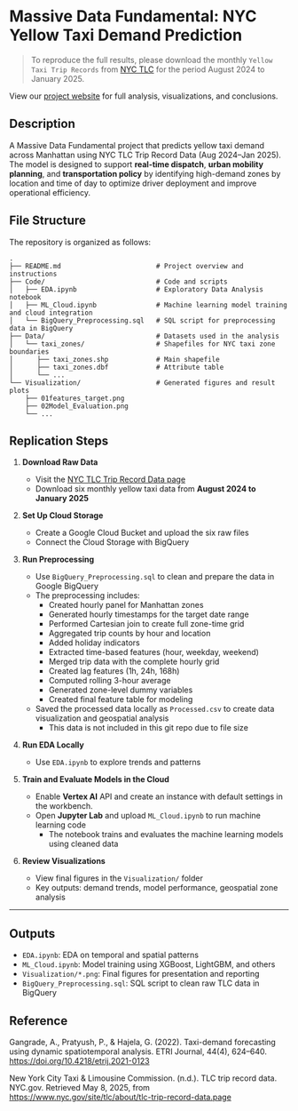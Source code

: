 # Massive Data Fundamental: NYC Yellow Taxi Demand Prediction
> To reproduce the full results, please download the monthly `Yellow Taxi Trip Records` from [NYC TLC](https://www.nyc.gov/site/tlc/about/tlc-trip-record-data.page) for the period August 2024 to January 2025.

View our [project website](https://www.notion.so/Massive-Data-Fundamental-Final-Project-NYC-Yellow-Taxi-Demand-Prediction-1dedc0943b7b80ff890cc49bf38c3476?pvs=4) for full analysis, visualizations, and conclusions.

## Description
A Massive Data Fundamental project that predicts yellow taxi demand across Manhattan using NYC TLC Trip Record Data (Aug 2024–Jan 2025). The model is designed to support **real-time dispatch**, **urban mobility planning**, and **transportation policy** by identifying high-demand zones by location and time of day to optimize driver deployment and improve operational efficiency.


## File Structure
The repository is organized as follows:
```
.
├── README.md                        # Project overview and instructions
├── Code/                            # Code and scripts
│   ├── EDA.ipynb                    # Exploratory Data Analysis notebook
│   ├── ML_Cloud.ipynb               # Machine learning model training and cloud integration
│   └── BigQuery_Preprocessing.sql   # SQL script for preprocessing data in BigQuery
├── Data/                            # Datasets used in the analysis
│   └── taxi_zones/                  # Shapefiles for NYC taxi zone boundaries
│      ├── taxi_zones.shp            # Main shapefile
│      ├── taxi_zones.dbf            # Attribute table
│      └── ...
└── Visualization/                   # Generated figures and result plots
    ├── 01features_target.png
    ├── 02Model_Evaluation.png
    └── ...
```

## Replication Steps

1. **Download Raw Data**
      - Visit the [NYC TLC Trip Record Data page](https://www.nyc.gov/site/tlc/about/tlc-trip-record-data.page)
      - Download six monthly yellow taxi data from **August 2024 to January 2025**

2. **Set Up Cloud Storage**
      - Create a Google Cloud Bucket and upload the six raw files
      - Connect the Cloud Storage with BigQuery

3. **Run Preprocessing**
      - Use `BigQuery_Preprocessing.sql` to clean and prepare the data in Google BigQuery
      - The preprocessing includes:
        - Created hourly panel for Manhattan zones
        - Generated hourly timestamps for the target date range
        - Performed Cartesian join to create full zone-time grid
        - Aggregated trip counts by hour and location
        - Added holiday indicators
        - Extracted time-based features (hour, weekday, weekend)
        - Merged trip data with the complete hourly grid
        - Created lag features (1h, 24h, 168h)
        - Computed rolling 3-hour average
        - Generated zone-level dummy variables
        - Created final feature table for modeling
      - Saved the processed data locally as `Processed.csv` to create data visualization and geospatial analysis
        - This data is not included in this git repo due to file size

4.	**Run EDA Locally**
      - Use `EDA.ipynb` to explore trends and patterns

5.	**Train and Evaluate Models in the Cloud** 
      - Enable **Vertex AI** API and create an instance with default settings in the workbench.
      - Open **Jupyter Lab** and upload `ML_Cloud.ipynb` to run machine learning code
        - The notebook trains and evaluates the machine learning models using cleaned data

7. **Review Visualizations**
      - View final figures in the `Visualization/` folder
      - Key outputs: demand trends, model performance, geospatial zone analysis
---

## Outputs

- `EDA.ipynb`: EDA on temporal and spatial patterns
- `ML_Cloud.ipynb`: Model training using XGBoost, LightGBM, and others
- `Visualization/*.png`: Final figures for presentation and reporting
- `BigQuery_Preprocessing.sql`: SQL script to clean raw TLC data in BigQuery

## Reference
Gangrade, A., Pratyush, P., & Hajela, G. (2022). Taxi-demand forecasting using dynamic spatiotemporal analysis. ETRI Journal, 44(4), 624–640. https://doi.org/10.4218/etrij.2021-0123​ 

New York City Taxi & Limousine Commission. (n.d.). TLC trip record data. NYC.gov. Retrieved May 8, 2025, from https://www.nyc.gov/site/tlc/about/tlc-trip-record-data.page
